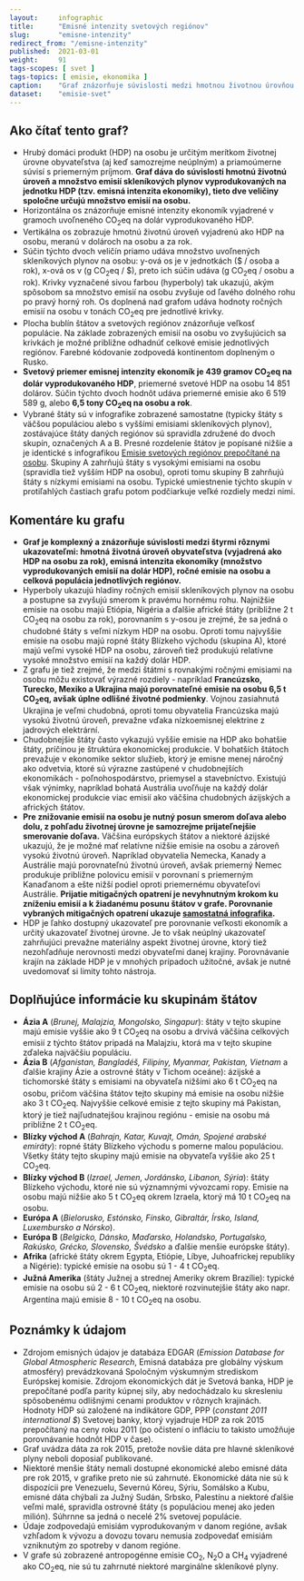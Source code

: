 ```yaml
---
layout:     infographic
title:      "Emisné intenzity svetových regiónov"
slug:       "emisne-intenzity"
redirect_from: "/emisne-intenzity"
published:  2021-03-01
weight:     91
tags-scopes: [ svet ]
tags-topics: [ emisie, ekonomika ]
caption:    "Graf znázorňuje súvislosti medzi hmotnou životnou úrovňou obyvateľstva, emisnou intenzitou ekonomík a ročnými emisiami na osobu vybraných krajín a svetových regiónov."
dataset:    "emisie-svet"
---
```


## Ako čítať tento graf?

* Hrubý domáci produkt (HDP) na osobu je určitým merítkom životnej úrovne obyvateľstva (aj keď samozrejme neúplným) a priamoúmerne súvisí s priemerným príjmom. **Graf dáva do súvislosti hmotnú životnú úroveň a množstvo emisií <glossary id="antropogennisklenikoveplyny">skleníkových plynov</glossary> vyprodukovaných na jednotku HDP (tzv. <glossary id="emisniintenzitaekonomiky">emisná intenzita ekonomiky</glossary>), tieto dve veličiny spoločne určujú množstvo emisií na osobu.**
* Horizontálna os znázorňuje emisné intenzity ekonomík vyjadrené v gramoch uvoľneného <glossary id="co2eq">CO<sub>2</sub>eq</glossary> na dolár vyprodukovaného HDP.
* Vertikálna os zobrazuje hmotnú životnú úroveň vyjadrenú ako HDP na osobu, meranú v dolároch na osobu a za rok.
* Súčin týchto dvoch veličín priamo udáva množstvo uvoľnených skleníkových plynov na osobu: y-ová os je v jednotkách ($ / osoba a rok), x-ová os v (g CO<sub>2</sub>eq / $), preto ich súčin udáva (g CO<sub>2</sub>eq / osobu a rok). Krivky vyznačené sivou farbou (hyperboly) tak ukazujú, akým spôsobom sa množstvo emisií na osobu zvyšuje od ľavého dolného rohu po pravý horný roh. Os doplnená nad grafom udáva hodnoty ročných emisií na osobu v tonách CO<sub>2</sub>eq pre jednotlivé krivky.
* Plocha bublín štátov a svetových regiónov znázorňuje veľkosť populácie. Na základe zobrazených emisií na osobu vo zvyšujúcich sa krivkách je možné približne odhadnúť celkové emisie jednotlivých regiónov. Farebné kódovanie zodpovedá kontinentom doplneným o Rusko.
* **Svetový priemer emisnej intenzity ekonomík je 439 gramov CO<sub>2</sub>eq na dolár vyprodukovaného HDP**, priemerné svetové HDP na osobu 14 851 dolárov. Súčin týchto dvoch hodnôt udáva priemerné emisie ako 6 519 589 g, alebo **6,5 tony CO<sub>2</sub>eq na osobu a rok**.
* Vybrané štáty sú v infografike zobrazené samostatne (typicky štáty s väčšou populáciou alebo s vyššími emisiami skleníkových plynov), zostávajúce štáty daných regiónov sú spravidla združené do dvoch skupín, označených A a B. Presné rozdelenie štátov je popísané nižšie a je identické s infografikou [Emisie svetových regiónov prepočítané na osobu](/infografiky/emise-svet-na-osobu). Skupiny A zahrňujú štáty s vysokými emisiami na osobu (spravidla tiež vyšším HDP na osobu), oproti tomu skupiny B zahrňujú štáty s nízkymi emisiami na osobu. Typické umiestnenie týchto skupín v protiľahlých častiach grafu potom podčiarkuje veľké rozdiely medzi nimi.

## Komentáre ku grafu

* **Graf je komplexný a znázorňuje súvislosti medzi štyrmi rôznymi ukazovateľmi: hmotná životná úroveň obyvateľstva (vyjadrená ako HDP na osobu za rok), emisná intenzita ekonomiky (množstvo vyprodukovaných emisií na dolár HDP), ročné emisie na osobu a celková populácia jednotlivých regiónov.**
* Hyperboly ukazujú hladiny ročných emisií skleníkových plynov na osobu a postupne sa zvyšujú smerom k pravému hornému rohu. Najnižšie emisie na osobu majú Etiópia, Nigéria a ďalšie africké štáty (približne 2 t CO<sub>2</sub>eq na osobu za rok), porovnaním s y-osou je zrejmé, že sa jedná o chudobné štáty s veľmi nízkym HDP na osobu. Oproti tomu najvyššie emisie na osobu majú ropné štáty Blízkeho východu (skupina A), ktoré majú veľmi vysoké HDP na osobu, zároveň tiež produkujú relatívne vysoké množstvo emisií na každý dolár HDP.
* Z grafu je tiež zrejmé, že medzi štátmi s rovnakými ročnými emisiami na osobu môžu existovať výrazné rozdiely - napríklad **Francúzsko, Turecko, Mexiko a Ukrajina majú porovnateľné emisie na osobu 6,5 t CO<sub>2</sub>eq, avšak úplne odlišné životné podmienky**. Vojnou zasiahnutá Ukrajina je veľmi chudobná, oproti tomu obyvatelia Francúzska majú vysokú životnú úroveň, prevažne vďaka nízkoemisnej elektrine z jadrových elektrární.
* Chudobnejšie štáty často vykazujú vyššie emisie na HDP ako bohatšie štáty, príčinou je štruktúra ekonomickej produkcie. V bohatších štátoch prevažuje v ekonomike sektor služieb, ktorý je emisne menej náročný ako odvetvia, ktoré sú výrazne zastúpené v chudobnejších ekonomikách - poľnohospodárstvo, priemysel a stavebníctvo. Existujú však výnimky, napríklad bohatá Austrália uvoľňuje na každý dolár ekonomickej produkcie viac emisií ako väčšina chudobných ázijských a afrických štátov.
* **Pre znižovanie emisií na osobu je nutný posun smerom doľava alebo dolu, z pohľadu životnej úrovne je samozrejme prijateľnejšie smerovanie doľava.** Väčšina európskych štátov a niektoré ázijské ukazujú, že je možné mať relatívne nižšie emisie na osobu a zároveň vysokú životnú úroveň. Napríklad obyvatelia Nemecka, Kanady a Austrálie majú porovnateľnú životnú úroveň, avšak priemerný Nemec produkuje približne polovicu emisií v porovnaní s priemerným Kanaďanom a ešte nižší podiel oproti priemernému obyvateľovi Austrálie. **Prijatie <glossary id="mitigace">mitigačných opatrení</glossary> je nevyhnutným krokom ku zníženiu emisií a k žiadanému posunu štátov v grafe. Porovnanie vybraných mitigačných opatrení ukazuje [samostatná infografika](/infografiky/mitigacni-opatreni-mmf).**
* HDP je ľahko dostupný ukazovateľ pre porovnanie veľkosti ekonomík a určitý ukazovateľ životnej úrovne. Je to však neúplný ukazovateľ zahrňujúci prevažne materiálny aspekt životnej úrovne, ktorý tiež nezohľadňuje nerovnosti medzi obyvateľmi danej krajiny. Porovnávanie krajín na základe HDP je v mnohých prípadoch užitočné, avšak je nutné uvedomovať si limity tohto nástroja.

## Doplňujúce informácie ku skupinám štátov

* __Ázia A__ (*Brunej, Malajzia, Mongolsko, Singapur*): štáty v tejto skupine majú emisie vyššie ako 9 t CO<sub>2</sub>eq na osobu a drvivá väčšina celkových emisií z týchto štátov pripadá na Malajziu, ktorá ma v tejto skupine zďaleka najväčšiu populáciu.
* __Ázia B__ (*Afganistan, Bangladéš, Filipíny, Myanmar, Pakistan, Vietnam* a ďalšie krajiny Ázie a ostrovné štáty v Tichom oceáne): ázijské a tichomorské štáty s emisiami na obyvateľa nižšími ako 6 t CO<sub>2</sub>eq na osobu, pričom väčšina štátov tejto skupiny má emisie na osobu nižšie ako 3 t CO<sub>2</sub>eq. Najvyššie celkové emisie z tejto skupiny má Pakistan, ktorý je tiež najľudnatejšou krajinou regiónu - emisie na osobu má približne 2 t CO<sub>2</sub>eq.
* __Blízky východ A__ (*Bahrajn, Katar, Kuvajt, Omán, Spojené arabské emiráty*): ropné štáty Blízkeho východu s pomerne malou populáciou. Všetky štáty tejto skupiny majú emisie na obyvateľa vyššie ako 25 t CO<sub>2</sub>eq.
* __Blízky východ B__ (*Izrael, Jemen, Jordánsko, Libanon, Sýria*): štáty Blízkeho východu, ktoré nie sú významnými vývozcami ropy. Emisie na osobu majú nižšie ako 5 t CO<sub>2</sub>eq okrem Izraela, ktorý má 10 t CO<sub>2</sub>eq na osobu.
* __Európa A__ (*Bielorusko, Estónsko, Fínsko, Gibraltár, Írsko, Island, Luxembursko a Nórsko*).
* __Európa B__ (*Belgicko, Dánsko, Maďarsko, Holandsko, Portugalsko, Rakúsko, Grécko, Slovensko, Švédsko* a ďalšie menšie európske štáty).
* __Afrika__ (africké štáty okrem Egypta, Etiópie, Líbye, Juhoafrickej republiky a Nigérie): typické emisie na osobu sú 1 - 4 t CO<sub>2</sub>eq.
* __Južná Amerika__ (štáty Južnej a strednej Ameriky okrem Brazílie): typické emisie na osobu sú 2 - 6 t CO<sub>2</sub>eq, niektoré rozvinutejšie štáty ako napr. Argentína majú emisie 8 - 10 t CO<sub>2</sub>eq na osobu.

## Poznámky k údajom

* Zdrojom emisných údajov je databáza EDGAR (_Emission Database for Global Atmospheric Research_, Emisná databáza pre globálny výskum atmosféry) prevádzkovaná Spoločným výskumným strediskom Európskej komisie. Zdrojom ekonomických dát je Svetová banka, HDP je prepočítané podľa parity kúpnej sily, aby nedochádzalo ku skresleniu spôsobenému odlišnými cenami produktov v rôznych krajinách. Hodnoty HDP sú založené na indikátore GDP, PPP (_constant 2011 international $_) Svetovej banky, ktorý vyjadruje HDP za rok 2015 prepočítaný na ceny roku 2011 (po očistení o infláciu to takisto umožňuje porovnávanie hodnôt HDP v čase).
* Graf uvádza dáta za rok 2015, pretože novšie dáta pre hlavné skleníkové plyny neboli doposiaľ publikované.
* Niektoré menšie štáty nemali dostupné ekonomické alebo emisné dáta pre rok 2015, v grafike preto nie sú zahrnuté. Ekonomické dáta nie sú k dispozícii pre Venezuelu, Severnú Kóreu, Sýriu, Somálsko a Kubu, emisné dáta chýbali za Južný Sudán, Srbsko, Palestínu a niektoré ďalšie veľmi malé, spravidla ostrovné štáty (s populáciou menej ako jeden milión). Súhrnne sa jedná o necelé 2% svetovej populácie.
* Údaje zodpovedajú emisiám vyprodukovaným v danom regióne, avšak vzhľadom k vývozu a dovozu tovaru nemusia zodpovedať emisiám vzniknutým zo spotreby v danom regióne.
* V grafe sú zobrazené <glossary id="antropogennisklenikoveplyny">antropogénne emisie</glossary> CO<sub>2</sub>, N<sub>2</sub>O a CH<sub>4</sub> vyjadrené ako <glossary id="co2eq">CO<sub>2</sub>eq</glossary>, nie sú tu zahrnuté niektoré marginálne skleníkové plyny.